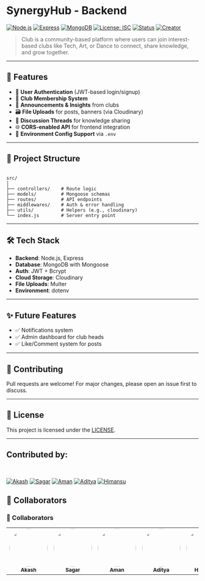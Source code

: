 # SynergyHub - Backend

[![Node.js](https://img.shields.io/badge/Node.js-green?logo=node.js&style=flat&logoColor=white)](https://nodejs.org/)
[![Express](https://img.shields.io/badge/Express.js%20Backend-black?logo=express&style=flat&logoColor=white)](https://expressjs.com/)
[![MongoDB](https://img.shields.io/badge/MongoDB-green?logo=mongodb&style=flat&logoColor=white)](https://www.mongodb.com/)
[![License: ISC](https://img.shields.io/badge/LICENSE-blueviolet?style=flat&logoColor=white)](LICENSE)
[![Status](https://img.shields.io/badge/status-active-success)](#)
[![Creator](https://img.shields.io/badge/Owner-Nishan-blueviolet?logoColor=black&style=social&logo=github)](https://github.com/nishuR31)

> Club is a community-based platform where users can join interest-based clubs like Tech, Art, or Dance to connect, share knowledge, and grow together.

---

## 📌 Features

- 🔐 **User Authentication** (JWT-based login/signup)
- 👥 **Club Membership System**
- 📢 **Announcements & Insights** from clubs
- 🗃️ **File Uploads** for posts, banners (via Cloudinary)
- 🧵 **Discussion Threads** for knowledge sharing
- 🌐 **CORS-enabled API** for frontend integration
- 📄 **Environment Config Support** via `.env`

---

## 📁 Project Structure

```

src/
│
├── controllers/    # Route logic
├── models/         # Mongoose schemas
├── routes/         # API endpoints
├── middlewares/    # Auth & error handling
├── utils/          # Helpers (e.g., cloudinary)
└── index.js        # Server entry point

```

---

## 🛠️ Tech Stack

- **Backend**: Node.js, Express
- **Database**: MongoDB with Mongoose
- **Auth**: JWT + Bcrypt
- **Cloud Storage**: Cloudinary
- **File Uploads**: Multer
- **Environment**: dotenv

---

## ✨ Future Features

- ✅ Notifications system
- ✅ Admin dashboard for club heads
- ✅ Like/Comment system for posts

---

## 🤝 Contributing

Pull requests are welcome! For major changes, please open an issue first to discuss.

---

## 📄 License

This project is licensed under the [LICENSE](LICENSE).

---

## Contributed by:

<br>

[![Akash](https://img.shields.io/badge/Akash%20Munda-blueviolet?logo=github&logoColor=white&style=flat)](https://github.com/Akash-Munda)
[![Sagar](https://img.shields.io/badge/Sagar-blueviolet?logo=github&logoColor=white&style=flat)](https://github.com/Sagar22012)
[![Aman](https://img.shields.io/badge/Aman-blueviolet?logo=github&logoColor=white&style=flat)](https://github.com/Aman-kumar2006)
[![Aditya](https://img.shields.io/badge/Aditya-blueviolet?logo=github&logoColor=white&style=flat)](https://github.com/technical-aditya-rathore)
[![Himansu](https://img.shields.io/badge/Himansu-blueviolet?logo=github&logoColor=white&style=flat)](https://github.com/himanshu2788)

## 👥 Collaborators

<h3>👥 Collaborators</h3>

<table>
  <tr>
    <td align="center">
      <a href="https://github.com/Akash-Munda">
        <img src="https://github.com/Akash-Munda.png" width="100" style="border-radius: 50%;" /><br />
        <sub><b>Akash</b></sub>
      </a>
    </td>
    <td align="center">
      <a href="https://github.com/Sagar22012">
        <img src="https://github.com/Sagar22012.png" width="100" style="border-radius: 50%;" /><br />
        <sub><b>Sagar</b></sub>
      </a>
    </td>
    <td align="center">
      <a href="https://github.com/Aman-kumar2006">
        <img src="https://github.com/Aman-kumar2006.png" width="100" style="border-radius: 50%;" /><br />
        <sub><b>Aman</b></sub>
      </a>
    </td>
    <td align="center">
      <a href="https://github.com/technical-aditya-rathore">
        <img src="https://github.com/technical-aditya-rathore.png" width="100" style="border-radius: 50%;" /><br />
        <sub><b>Aditya</b></sub>
      </a>
    </td>
    <td align="center">
      <a href="https://github.com/himanshu2788">
        <img src="https://github.com/himanshu2788.png" width="100" style="border-radius: 50%;" /><br />
        <sub><b>Himansu</b></sub>
      </a>
    </td>
  </tr>
</table>
